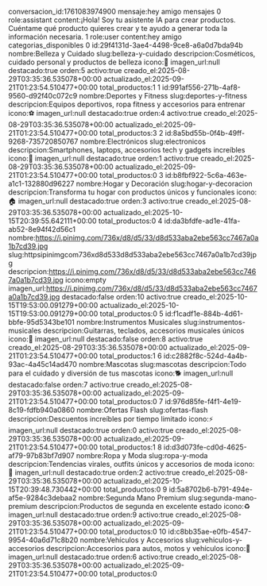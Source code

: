conversacion_id:1761083974900
mensaje:hey amigo
mensajes
0
role:assistant
content:¡Hola! Soy tu asistente IA para crear productos. Cuéntame qué producto quieres crear y te ayudo a generar toda la información necesaria.
1
role:user
content:hey amigo
categorias_disponibles
0
id:29f4131d-3ae4-4498-9ce8-a6a0d7bda94b
nombre:Belleza y Cuidado
slug:belleza-y-cuidado
descripcion:Cosméticos, cuidado personal y productos de belleza
icono:💄
imagen_url:null
destacado:true
orden:5
activo:true
creado_el:2025-08-29T03:35:36.535078+00:00
actualizado_el:2025-09-21T01:23:54.510477+00:00
total_productos:1
1
id:991af556-271b-4af8-9560-d92f40c072c9
nombre:Deportes y Fitness
slug:deportes-y-fitness
descripcion:Equipos deportivos, ropa fitness y accesorios para entrenar
icono:⚽
imagen_url:null
destacado:true
orden:4
activo:true
creado_el:2025-08-29T03:35:36.535078+00:00
actualizado_el:2025-09-21T01:23:54.510477+00:00
total_productos:3
2
id:8a5bd55b-0f4b-49ff-9268-735720850767
nombre:Electrónicos
slug:electronicos
descripcion:Smartphones, laptops, accesorios tech y gadgets increíbles
icono:📱
imagen_url:null
destacado:true
orden:1
activo:true
creado_el:2025-08-29T03:35:36.535078+00:00
actualizado_el:2025-09-21T01:23:54.510477+00:00
total_productos:0
3
id:b8fbf922-5c6a-463e-a1c1-132880d96227
nombre:Hogar y Decoración
slug:hogar-y-decoracion
descripcion:Transforma tu hogar con productos únicos y funcionales
icono:🏠
imagen_url:null
destacado:true
orden:3
activo:true
creado_el:2025-08-29T03:35:36.535078+00:00
actualizado_el:2025-10-15T20:39:55.642111+00:00
total_productos:0
4
id:da3bfdfe-ad1e-41fa-ab52-8e94f42d56c1
nombre:https://i.pinimg.com/736x/d8/d5/33/d8d533aba2ebe563cc7467a0a1b7cd39.jpg
slug:httpsipinimgcom736xd8d533d8d533aba2ebe563cc7467a0a1b7cd39jpg
descripcion:https://i.pinimg.com/736x/d8/d5/33/d8d533aba2ebe563cc7467a0a1b7cd39.jpg
icono:empty
imagen_url:https://i.pinimg.com/736x/d8/d5/33/d8d533aba2ebe563cc7467a0a1b7cd39.jpg
destacado:false
orden:10
activo:true
creado_el:2025-10-15T19:53:00.091279+00:00
actualizado_el:2025-10-15T19:53:00.091279+00:00
total_productos:0
5
id:f1cadf1e-884b-4d61-bbfe-95d5343be101
nombre:Instrumentos Musicales
slug:instrumentos-musicales
descripcion:Guitarras, teclados, accesorios musicales únicos
icono:🎵
imagen_url:null
destacado:false
orden:8
activo:true
creado_el:2025-08-29T03:35:36.535078+00:00
actualizado_el:2025-09-21T01:23:54.510477+00:00
total_productos:1
6
id:c2882f8c-524d-4a4b-93ac-4a45c14ad470
nombre:Mascotas
slug:mascotas
descripcion:Todo para el cuidado y diversión de tus mascotas
icono:🐕
imagen_url:null
destacado:false
orden:7
activo:true
creado_el:2025-08-29T03:35:36.535078+00:00
actualizado_el:2025-09-21T01:23:54.510477+00:00
total_productos:0
7
id:976d85fe-f4f1-4e19-8c19-fdfb940a0860
nombre:Ofertas Flash
slug:ofertas-flash
descripcion:Descuentos increíbles por tiempo limitado
icono:⚡
imagen_url:null
destacado:true
orden:0
activo:true
creado_el:2025-08-29T03:35:36.535078+00:00
actualizado_el:2025-09-21T01:23:54.510477+00:00
total_productos:1
8
id:d3d073fe-cd0d-4625-af79-97b83bf7d907
nombre:Ropa y Moda
slug:ropa-y-moda
descripcion:Tendencias virales, outfits únicos y accesorios de moda
icono:👗
imagen_url:null
destacado:true
orden:2
activo:true
creado_el:2025-08-29T03:35:36.535078+00:00
actualizado_el:2025-10-15T20:39:48.730442+00:00
total_productos:0
9
id:5a8702b6-b791-494e-af5e-9284c3debaa2
nombre:Segunda Mano Premium
slug:segunda-mano-premium
descripcion:Productos de segunda en excelente estado
icono:♻️
imagen_url:null
destacado:true
orden:9
activo:true
creado_el:2025-08-29T03:35:36.535078+00:00
actualizado_el:2025-09-21T01:23:54.510477+00:00
total_productos:0
10
id:c8bb35ae-e0fb-4547-9954-40a6d71c8b20
nombre:Vehículos y Accesorios
slug:vehiculos-y-accesorios
descripcion:Accesorios para autos, motos y vehículos
icono:🚗
imagen_url:null
destacado:true
orden:6
activo:true
creado_el:2025-08-29T03:35:36.535078+00:00
actualizado_el:2025-09-21T01:23:54.510477+00:00
total_productos:0